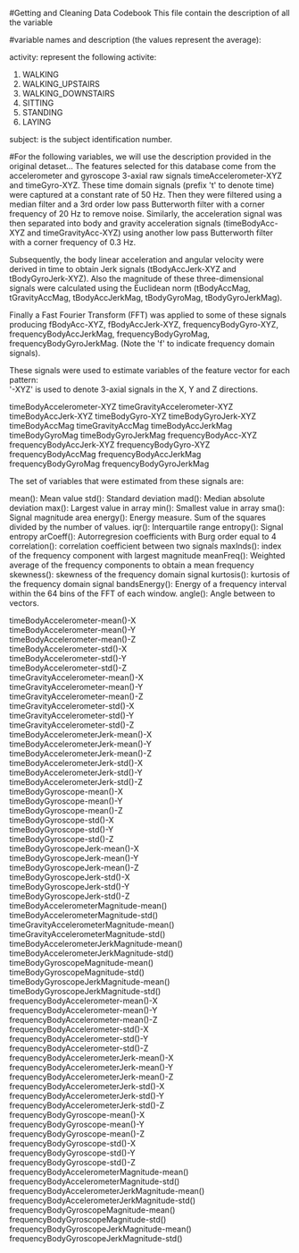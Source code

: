 #Getting and Cleaning Data Codebook
 This file contain the description of all the variable


 #variable names and description (the values represent the average):

 activity: represent the following activite:
  1. WALKING
  2. WALKING_UPSTAIRS
  3. WALKING_DOWNSTAIRS
  4. SITTING
  5. STANDING
  6. LAYING

 subject: is the subject identification number. 

 #For the following variables, we will use the description provided in the original detaset...
The features selected for this database come from the accelerometer and gyroscope 3-axial raw signals timeAccelerometer-XYZ and timeGyro-XYZ. These time domain signals (prefix 't' to denote time) were captured at a constant rate of 50 Hz. Then they were filtered using a median filter and a 3rd order low pass Butterworth filter with a corner frequency of 20 Hz to remove noise. Similarly, the acceleration signal was then separated into body and gravity acceleration signals (timeBodyAcc-XYZ and timeGravityAcc-XYZ) using another low pass Butterworth filter with a corner frequency of 0.3 Hz. 

Subsequently, the body linear acceleration and angular velocity were derived in time to obtain Jerk signals (tBodyAccJerk-XYZ and tBodyGyroJerk-XYZ). Also the magnitude of these three-dimensional signals were calculated using the Euclidean norm (tBodyAccMag, tGravityAccMag, tBodyAccJerkMag, tBodyGyroMag, tBodyGyroJerkMag). 

Finally a Fast Fourier Transform (FFT) was applied to some of these signals producing fBodyAcc-XYZ, fBodyAccJerk-XYZ, frequencyBodyGyro-XYZ, frequencyBodyAccJerkMag, frequencyBodyGyroMag, frequencyBodyGyroJerkMag. (Note the 'f' to indicate frequency domain signals). 

These signals were used to estimate variables of the feature vector for each pattern:  
'-XYZ' is used to denote 3-axial signals in the X, Y and Z directions.

timeBodyAccelerometer-XYZ
timeGravityAccelerometer-XYZ
timeBodyAccJerk-XYZ
timeBodyGyro-XYZ
timeBodyGyroJerk-XYZ
timeBodyAccMag
timeGravityAccMag
timeBodyAccJerkMag
timeBodyGyroMag
timeBodyGyroJerkMag
frequencyBodyAcc-XYZ
frequencyBodyAccJerk-XYZ
frequencyBodyGyro-XYZ
frequencyBodyAccMag
frequencyBodyAccJerkMag
frequencyBodyGyroMag
frequencyBodyGyroJerkMag

The set of variables that were estimated from these signals are: 

mean(): Mean value
std(): Standard deviation
mad(): Median absolute deviation 
max(): Largest value in array
min(): Smallest value in array
sma(): Signal magnitude area
energy(): Energy measure. Sum of the squares divided by the number of values. 
iqr(): Interquartile range 
entropy(): Signal entropy
arCoeff(): Autorregresion coefficients with Burg order equal to 4
correlation(): correlation coefficient between two signals
maxInds(): index of the frequency component with largest magnitude
meanFreq(): Weighted average of the frequency components to obtain a mean frequency
skewness(): skewness of the frequency domain signal 
kurtosis(): kurtosis of the frequency domain signal 
bandsEnergy(): Energy of a frequency interval within the 64 bins of the FFT of each window.
angle(): Angle between to vectors.


timeBodyAccelerometer-mean()-X                 
timeBodyAccelerometer-mean()-Y                
timeBodyAccelerometer-mean()-Z                 
timeBodyAccelerometer-std()-X                 
timeBodyAccelerometer-std()-Y                  
timeBodyAccelerometer-std()-Z                 
timeGravityAccelerometer-mean()-X              
timeGravityAccelerometer-mean()-Y             
timeGravityAccelerometer-mean()-Z              
timeGravityAccelerometer-std()-X              
timeGravityAccelerometer-std()-Y               
timeGravityAccelerometer-std()-Z              
timeBodyAccelerometerJerk-mean()-X             
timeBodyAccelerometerJerk-mean()-Y            
timeBodyAccelerometerJerk-mean()-Z             
timeBodyAccelerometerJerk-std()-X             
timeBodyAccelerometerJerk-std()-Y              
timeBodyAccelerometerJerk-std()-Z             
timeBodyGyroscope-mean()-X                     
timeBodyGyroscope-mean()-Y                    
timeBodyGyroscope-mean()-Z                     
timeBodyGyroscope-std()-X                     
timeBodyGyroscope-std()-Y                      
timeBodyGyroscope-std()-Z                     
timeBodyGyroscopeJerk-mean()-X                 
timeBodyGyroscopeJerk-mean()-Y                
timeBodyGyroscopeJerk-mean()-Z                 
timeBodyGyroscopeJerk-std()-X                 
timeBodyGyroscopeJerk-std()-Y                  
timeBodyGyroscopeJerk-std()-Z                 
timeBodyAccelerometerMagnitude-mean()          
timeBodyAccelerometerMagnitude-std()          
timeGravityAccelerometerMagnitude-mean()       
timeGravityAccelerometerMagnitude-std()       
timeBodyAccelerometerJerkMagnitude-mean()      
timeBodyAccelerometerJerkMagnitude-std()      
timeBodyGyroscopeMagnitude-mean()              
timeBodyGyroscopeMagnitude-std()              
timeBodyGyroscopeJerkMagnitude-mean()          
timeBodyGyroscopeJerkMagnitude-std()          
frequencyBodyAccelerometer-mean()-X            
frequencyBodyAccelerometer-mean()-Y           
frequencyBodyAccelerometer-mean()-Z            
frequencyBodyAccelerometer-std()-X            
frequencyBodyAccelerometer-std()-Y             
frequencyBodyAccelerometer-std()-Z            
frequencyBodyAccelerometerJerk-mean()-X        
frequencyBodyAccelerometerJerk-mean()-Y       
frequencyBodyAccelerometerJerk-mean()-Z        
frequencyBodyAccelerometerJerk-std()-X        
frequencyBodyAccelerometerJerk-std()-Y         
frequencyBodyAccelerometerJerk-std()-Z        
frequencyBodyGyroscope-mean()-X                
frequencyBodyGyroscope-mean()-Y               
frequencyBodyGyroscope-mean()-Z                
frequencyBodyGyroscope-std()-X                
frequencyBodyGyroscope-std()-Y                 
frequencyBodyGyroscope-std()-Z                
frequencyBodyAccelerometerMagnitude-mean()     
frequencyBodyAccelerometerMagnitude-std()     
frequencyBodyAccelerometerJerkMagnitude-mean() 
frequencyBodyAccelerometerJerkMagnitude-std() 
frequencyBodyGyroscopeMagnitude-mean()         
frequencyBodyGyroscopeMagnitude-std()         
frequencyBodyGyroscopeJerkMagnitude-mean()     
frequencyBodyGyroscopeJerkMagnitude-std()     

